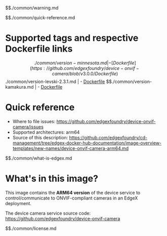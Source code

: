 $$./common/warning.md

$$./common/quick-reference.md

# Supported tags and respective Dockerfile links

$$./common/version-minnesota.md |
        - [Dockerfile](https://github.com/edgexfoundry/device-onvif-camera/blob/v3.0.0/Dockerfile)
$$./common/version-levski-2.3.1.md |
        - [Dockerfile](https://github.com/edgexfoundry/device-onvif-camera/blob/v2.3.1/Dockerfile)
$$./common/version-kamakura.md |
        - [Dockerfile](https://github.com/edgexfoundry/device-onvif-camera/blob/v2.2.0/Dockerfile)

# Quick reference

- Where to file issues: https://github.com/edgexfoundry/device-onvif-camera/issues
- Supported architectures: arm64
- Source of this description: https://github.com/edgexfoundry/cd-management/tree/edgex-docker-hub-documentation/image-overview-templates/new-names/device-onvif-camera-arm64.md

$$./common/what-is-edgex.md

# What's in this image?

This image contains the **ARM64 version** of the device service to control/communicate to ONVIF-compliant cameras in an EdgeX deployment.

The device camera service source code: <https://github.com/edgexfoundry/device-onvif-camera>

$$./common/license.md
